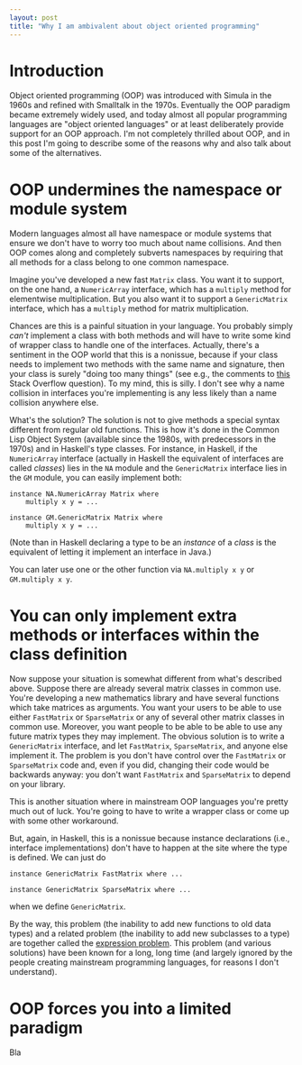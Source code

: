 ```yaml
---
layout: post
title: "Why I am ambivalent about object oriented programming"
---
```


# Introduction

Object oriented programming (OOP) was introduced with Simula in the 1960s and
refined with Smalltalk in the 1970s. Eventually the OOP paradigm became
extremely widely used, and today almost all popular programming languages are
"object oriented languages" or at least deliberately provide support for an OOP
approach. I'm not completely thrilled about OOP, and in this post I'm going to
describe some of the reasons why and also talk about some of the alternatives.

# OOP undermines the namespace or module system

Modern languages almost all have namespace or module systems that ensure we
don't have to worry too much about name collisions. And then OOP comes along and
completely subverts namespaces by requiring that all methods for a class belong
to one common namespace.

Imagine you've developed a new fast `Matrix` class.  You want it to support, on
the one hand, a `NumericArray` interface, which has a `multiply` method for
elementwise multiplication. But you also want it to support a `GenericMatrix`
interface, which has a `multiply` method for matrix multiplication.

Chances are this is a painful situation in your language. You probably simply
*can't* implement a class with both methods and will have to write some kind of
wrapper class to handle one of the interfaces. Actually, there's a sentiment in
the OOP world that this is a nonissue, because if your class needs to implement
two methods with the same name and signature, then your class is surely "doing
too many things" (see e.g., the comments
to
[this](http://stackoverflow.com/questions/2598009/method-name-collision-in-interface-implementation-java) Stack
Overflow question). To my mind, this is silly. I don't see why a name collision
in interfaces you're implementing is any less likely than a name collision
anywhere else.

What's the solution? The solution is not to give methods a special syntax
different from regular old functions. This is how it's done in the Common Lisp
Object System (available since the 1980s, with predecessors in the 1970s) and in
Haskell's type classes. For instance, in Haskell, if the `NumericArray`
interface (actually in Haskell the equivalent of interfaces are called
*classes*) lies in the `NA` module and the `GenericMatrix` interface lies in the
`GM` module, you can easily implement both:

```
instance NA.NumericArray Matrix where
	multiply x y = ...

instance GM.GenericMatrix Matrix where
	multiply x y = ...
```

(Note than in Haskell declaring a type to be an *instance* of a *class* is the
equivalent of letting it implement an interface in Java.)

You can later use one or the other function via `NA.multiply x y` or
`GM.multiply x y`.

# You can only implement extra methods or interfaces within the class definition

Now suppose your situation is somewhat different from what's described above.
Suppose there are already several matrix classes in common use. You're
developing a new mathematics library and have several functions which take
matrices as arguments. You want your users to be able to use either `FastMatrix`
or `SparseMatrix` or any of several other matrix classes in common
use. Moreover, you want people to be able to be able to use any future matrix
types they may implement. The obvious solution is to write a `GenericMatrix`
interface, and let `FastMatrix`, `SparseMatrix`, and anyone else implement
it. The problem is you don't have control over the `FastMatrix` or
`SparseMatrix` code and, even if you did, changing their code would be backwards
anyway: you don't want `FastMatrix` and `SparseMatrix` to depend on your
library.

This is another situation where in mainstream OOP languages you're pretty much
out of luck. You're going to have to write a wrapper class or come up with some
other workaround.

But, again, in Haskell, this is a nonissue because instance declarations (i.e.,
interface implementations) don't have to happen at the site where the type is
defined. We can just do
```
instance GenericMatrix FastMatrix where ...

instance GenericMatrix SparseMatrix where ...
```
when we define `GenericMatrix`.

By the way, this problem (the inability to add new functions to old data types)
and a related problem (the inability to add new subclasses to a type) are
together called
the [expression problem](https://en.wikipedia.org/wiki/Expression_problem).
This problem (and various solutions) have been known for a long, long time (and
largely ignored by the people creating mainstream programming languages, for
reasons I don't understand).

# OOP forces you into a limited paradigm

Bla
